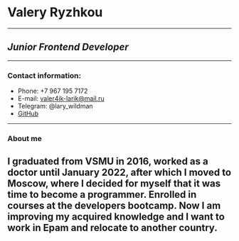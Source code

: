 # Valery Ryzhkou
---
## _Junior Frontend Developer_
---
### Contact information:

- Phone: +7 967 195 7172
- E-mail: valer4ik-larik@mail.ru
- Telegram: @lary_wildman
- [GitHub](https://github.com/ValeryRyzhkou)
---
### About me

I graduated from VSMU in 2016, worked as a doctor until January 2022, after which I moved to Moscow, where I decided for myself that it was time to become a programmer. Enrolled in courses at the developers bootcamp. Now I am improving my acquired knowledge and I want to work in Epam and relocate to another country.
---

